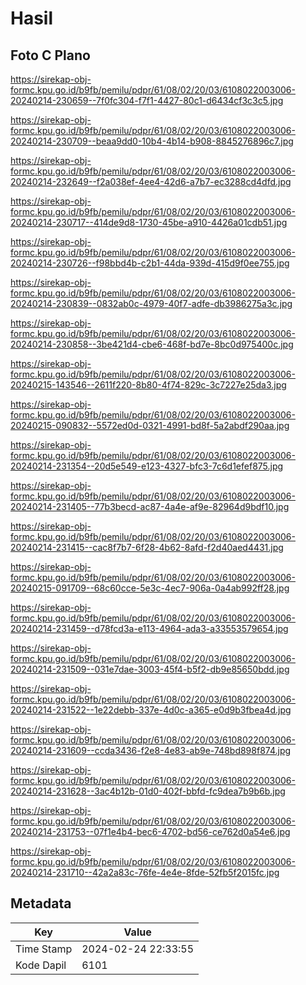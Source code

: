 # Hasil

## Foto C Plano

https://sirekap-obj-formc.kpu.go.id/b9fb/pemilu/pdpr/61/08/02/20/03/6108022003006-20240214-230659--7f0fc304-f7f1-4427-80c1-d6434cf3c3c5.jpg

https://sirekap-obj-formc.kpu.go.id/b9fb/pemilu/pdpr/61/08/02/20/03/6108022003006-20240214-230709--beaa9dd0-10b4-4b14-b908-8845276896c7.jpg

https://sirekap-obj-formc.kpu.go.id/b9fb/pemilu/pdpr/61/08/02/20/03/6108022003006-20240214-232649--f2a038ef-4ee4-42d6-a7b7-ec3288cd4dfd.jpg

https://sirekap-obj-formc.kpu.go.id/b9fb/pemilu/pdpr/61/08/02/20/03/6108022003006-20240214-230717--414de9d8-1730-45be-a910-4426a01cdb51.jpg

https://sirekap-obj-formc.kpu.go.id/b9fb/pemilu/pdpr/61/08/02/20/03/6108022003006-20240214-230726--f98bbd4b-c2b1-44da-939d-415d9f0ee755.jpg

https://sirekap-obj-formc.kpu.go.id/b9fb/pemilu/pdpr/61/08/02/20/03/6108022003006-20240214-230839--0832ab0c-4979-40f7-adfe-db3986275a3c.jpg

https://sirekap-obj-formc.kpu.go.id/b9fb/pemilu/pdpr/61/08/02/20/03/6108022003006-20240214-230858--3be421d4-cbe6-468f-bd7e-8bc0d975400c.jpg

https://sirekap-obj-formc.kpu.go.id/b9fb/pemilu/pdpr/61/08/02/20/03/6108022003006-20240215-143546--2611f220-8b80-4f74-829c-3c7227e25da3.jpg

https://sirekap-obj-formc.kpu.go.id/b9fb/pemilu/pdpr/61/08/02/20/03/6108022003006-20240215-090832--5572ed0d-0321-4991-bd8f-5a2abdf290aa.jpg

https://sirekap-obj-formc.kpu.go.id/b9fb/pemilu/pdpr/61/08/02/20/03/6108022003006-20240214-231354--20d5e549-e123-4327-bfc3-7c6d1efef875.jpg

https://sirekap-obj-formc.kpu.go.id/b9fb/pemilu/pdpr/61/08/02/20/03/6108022003006-20240214-231405--77b3becd-ac87-4a4e-af9e-82964d9bdf10.jpg

https://sirekap-obj-formc.kpu.go.id/b9fb/pemilu/pdpr/61/08/02/20/03/6108022003006-20240214-231415--cac8f7b7-6f28-4b62-8afd-f2d40aed4431.jpg

https://sirekap-obj-formc.kpu.go.id/b9fb/pemilu/pdpr/61/08/02/20/03/6108022003006-20240215-091709--68c60cce-5e3c-4ec7-906a-0a4ab992ff28.jpg

https://sirekap-obj-formc.kpu.go.id/b9fb/pemilu/pdpr/61/08/02/20/03/6108022003006-20240214-231459--d78fcd3a-e113-4964-ada3-a33553579654.jpg

https://sirekap-obj-formc.kpu.go.id/b9fb/pemilu/pdpr/61/08/02/20/03/6108022003006-20240214-231509--031e7dae-3003-45f4-b5f2-db9e85650bdd.jpg

https://sirekap-obj-formc.kpu.go.id/b9fb/pemilu/pdpr/61/08/02/20/03/6108022003006-20240214-231522--1e22debb-337e-4d0c-a365-e0d9b3fbea4d.jpg

https://sirekap-obj-formc.kpu.go.id/b9fb/pemilu/pdpr/61/08/02/20/03/6108022003006-20240214-231609--ccda3436-f2e8-4e83-ab9e-748bd898f874.jpg

https://sirekap-obj-formc.kpu.go.id/b9fb/pemilu/pdpr/61/08/02/20/03/6108022003006-20240214-231628--3ac4b12b-01d0-402f-bbfd-fc9dea7b9b6b.jpg

https://sirekap-obj-formc.kpu.go.id/b9fb/pemilu/pdpr/61/08/02/20/03/6108022003006-20240214-231753--07f1e4b4-bec6-4702-bd56-ce762d0a54e6.jpg

https://sirekap-obj-formc.kpu.go.id/b9fb/pemilu/pdpr/61/08/02/20/03/6108022003006-20240214-231710--42a2a83c-76fe-4e4e-8fde-52fb5f2015fc.jpg


## Metadata

| Key        | Value               |
| ---------- | ------------------- |
| Time Stamp | 2024-02-24 22:33:55 |
| Kode Dapil | 6101                |




